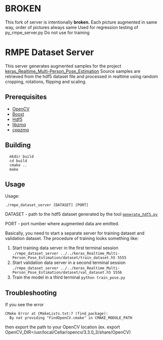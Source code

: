 # BROKEN

This fork of server is intentionally **broken.** 
Each picture augmented in same way, order of pictures always same
Used for regression testing of py_rmpe_server.py
Do not use for training 

# RMPE Dataset Server

This server generates augmented samples for the project [keras_Realtime_Multi-Person_Pose_Estimation](https://github.com/michalfaber/keras_Realtime_Multi-Person_Pose_Estimation)
Source samples are retrieved from the hdf5 dataset file and processed in realtime using random cropping, rotations, flipping and scaling.

## Prerequisites

- [OpenCV](https://github.com/opencv/opencv/releases/tag/3.3.0)
- [Boost](http://www.boost.org)
- [Hdf5](https://support.hdfgroup.org/HDF5/release/obtain5.html)
- [libzmq](https://github.com/zeromq/libzmq)
- [cppzmq](http://zeromq.org/bindings:cpp)

## Building

```
  mkdir build
  cd build
  cmake ..
  make
```

## Usage

Usage:
```
./rmpe_dataset_server [DATASET] [PORT]
```

DATASET - path to the hdf5 dataset generated by the tool [`generate_hdf5.py`](https://github.com/michalfaber/keras_Realtime_Multi-Person_Pose_Estimation/blob/master/training/generate_hdf5.py)

PORT - port number where augmented data are emitted.

Basically, you need to start a separate server for training dataset and validation dataset.
The procedure of training looks something like:

1. Start training data server in the first terminal session
`./rmpe_dataset_server ../../keras_Realtime_Multi-Person_Pose_Estimation/dataset/train_dataset.h5 5555`
2. Start validation data server in a second terminal session
`./rmpe_dataset_server ../../keras_Realtime_Multi-Person_Pose_Estimation/dataset/val_dataset.h5 5556`
3. Train the model in a third terminal
`python train_pose.py`

## Troubleshooting

If you see the error
```
CMake Error at CMakeLists.txt:7 (find_package):
  By not providing "FindOpenCV.cmake" in CMAKE_MODULE_PATH
```

then export the path to your OpenCV location (ex. export OpenCV_DIR=/usr/local/Cellar/opencv/3.3.0_3/share/OpenCV)